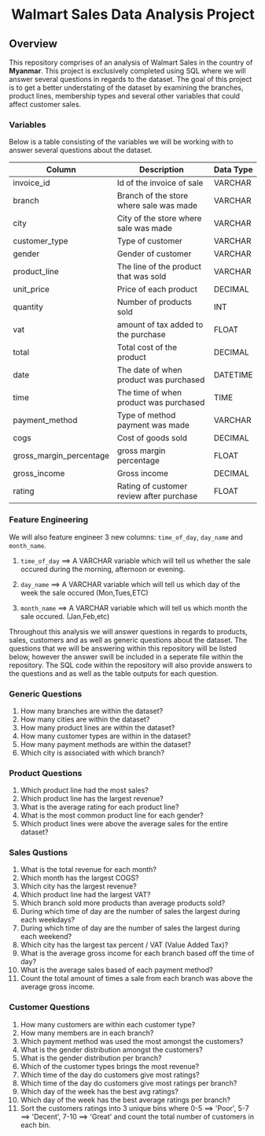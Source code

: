 # <p style = "text-align: center;"> **Walmart Sales Data Analysis Project** </p>

## **Overview**

This repository comprises of an analysis of Walmart Sales in the country of **Myanmar**. This project is exclusively completed using SQL where we will answer several questions in regards to the dataset. The goal of this project is to get a better understating of the dataset by examining the branches, product lines, membership types and several other variables that could affect customer sales.

### **Variables**

Below is a table consisting of the variables we will be working with to answer several questions about the dataset.

| Column | Description | Data Type |
| ------- | -------- | ------ |
| invoice_id | Id of the invoice of sale | VARCHAR |
| branch | Branch of the store where sale was made | VARCHAR |
| city | City of the store where sale was made | VARCHAR |
| customer_type | Type of customer | VARCHAR |
| gender | Gender of customer | VARCHAR |
| product_line | The line of the product that was sold | VARCHAR |
| unit_price | Price of each product | DECIMAL |
| quantity | Number of products sold | INT |
| vat | amount of tax added to the purchase | FLOAT |
| total | Total cost of the product | DECIMAL |
| date | The date of when product was purchased | DATETIME |
| time | The time of when product was purchased | TIME |
| payment_method | Type of method payment was made | VARCHAR |
| cogs | Cost of goods sold | DECIMAL |
| gross_margin_percentage | gross margin percentage | FLOAT |
| gross_income | Gross income | DECIMAL | 
| rating | Rating of customer review after purchase | FLOAT |

### **Feature Engineering**

We will also feature engineer 3 new columns: `time_of_day`, `day_name` and `month_name`. 

1) `time_of_day` ==> A VARCHAR variable which will tell us whether the sale occured during the morning, afternoon or evening. 

2) `day_name` ==> A VARCHAR variable which will tell us which day of the week the sale occured (Mon,Tues,ETC)

3) `month_name` ==> A VARCHAR variable which will tell us which month the sale occured. (Jan,Feb,etc)

Throughout this analysis we will answer questions in regards to products, sales, customers and as well as generic questions about the dataset. The questions that we will be answering within this repository will be listed below, however the answer swill be included in a seperate file within the repository.  The SQL code within the repository will also provide answers to the questions and as well as the table outputs for each question.

### **Generic Questions**

1) How many branches are within the dataset?
2) How many cities are within the dataset?
3) How many product lines are within the dataset?
4) How many customer types are within in the dataset?
5) How many payment methods are within the dataset?
6) Which city is associated with which branch?

### **Product Questions**
1) Which product line had the most sales?
2) Which product line has the largest revenue?
3) What is the average rating for each product line?
4) What is the most common product line for each gender?
5) Which product lines were above the average sales for the entire dataset?

### **Sales Qustions**
1) What is the total revenue for each month?
2) Which month has the largest COGS? 
3) Which city has the largest revenue?
4) Which product line had the largest VAT?
5) Which branch sold more products than average products sold?
6) During which time of day are the number of sales the largest during each weekdays?
7) During which time of day are the number of sales the largest during each weekend?
8) Which city has the largest tax percent / VAT (Value Added Tax)?
9) What is the average gross income for each branch based off the time of day?
10) What is the average sales based of each payment method?
11) Count the total amount of times a sale from each branch was above the average gross income.

### **Customer Questions**
1) How many customers are within each customer type?
2) How many members are in each branch?
3) Which payment method was used the most amongst the customers?
4) What is the gender distribution amongst the customers?
5) What is the gender distribution per branch?
6) Which of the customer types brings the most revenue?
7) Which time of the day do customers give most ratings?
8) Which time of the day do customers give most ratings per branch?
9) Which day of the week has the best avg ratings?
10) Which day of the week has the best average ratings per branch?
11) Sort the customers ratings into 3 unique bins where 0-5 ==> 'Poor', 5-7 ==> 'Decent', 7-10 ==> 'Great' and count the total number of customers in each bin.
